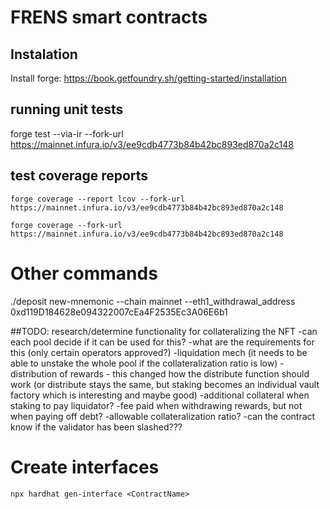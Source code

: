 # FRENS smart contracts

## Instalation

Install forge: https://book.getfoundry.sh/getting-started/installation

## running unit tests

forge test --via-ir --fork-url https://mainnet.infura.io/v3/ee9cdb4773b84b42bc893ed870a2c148

## test coverage reports

`forge coverage --report lcov --fork-url https://mainnet.infura.io/v3/ee9cdb4773b84b42bc893ed870a2c148`

`forge coverage --fork-url https://mainnet.infura.io/v3/ee9cdb4773b84b42bc893ed870a2c148`

# Other commands
./deposit new-mnemonic --chain mainnet --eth1_withdrawal_address 0xd119D184628e094322007cEa4F2535Ec3A06E6b1


##TODO: research/determine functionality for collateralizing the NFT
  -can each pool decide if it can be used for this?
  -what are the requirements for this (only certain operators approved?)
  -liquidation mech (it needs to be able to unstake the whole pool if the collateralization ratio is low)
  -distribution of rewards - this changed how the distribute function should work (or distribute stays the same, but staking becomes an individual vault factory which is interesting and maybe good)
  -additional collateral when staking to pay liquidator?
  -fee paid when withdrawing rewards, but not when paying off debt?
  -allowable collateralization ratio?
  -can the contract know if the validator has been slashed???


# Create interfaces

`npx hardhat gen-interface <ContractName>`


